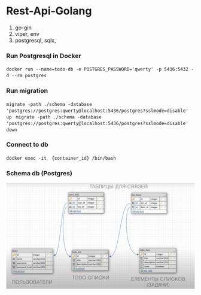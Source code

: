 # Rest-Api-Golang

1) go-gin
2) viper, env
3) postgresql, sqlx,

### Run Postgresql in Docker
``docker run --name=todo-db -e POSTGRES_PASSWORD='qwerty' -p 5436:5432 -d --rm postgres``

### Run migration 
``migrate -path ./schema -database 'postgres://postgres:qwerty@localhost:5436/postgres?sslmode=disable' up ``
``migrate -path ./schema -database 'postgres://postgres:qwerty@localhost:5436/postgres?sslmode=disable' down ``


### Connect to db
``docker exec -it  {container_id} /bin/bash``

### Schema db (Postgres)
![](images/schema_db_postgres.png)